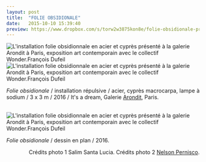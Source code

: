 ```yaml
---
layout: post
title:  "FOLIE OBSIDIONALE"
date:   2015-10-10 15:39:40
preview: https://www.dropbox.com/s/torw2w3875kon8e/folie-obsidionale-preview.jpg?raw=1
---
```


<img src="https://www.dropbox.com/s/4obs40xmuxebu87/folie-obsidionale.jpg?raw=1" alt="L'installation folie obsidionnale en acier et cypr&egrave;s pr&eacute;sent&eacute; &agrave; la galerie Arondit &agrave; Paris, exposition art contemporain avec le collectif Wonder.Fran&ccedil;ois Dufeil">

<img src="https://www.dropbox.com/s/41bbeir2d7uxuyk/folie-obsidionale%20%282%29.jpg?raw=1" alt="L'installation folie obsidionnale en acier et cypr&egrave;s pr&eacute;sent&eacute; &agrave; la galerie Arondit &agrave; Paris, exposition art contemporain avec le collectif Wonder.Fran&ccedil;ois Dufeil">

<p style="text-align:justify">
<span style="font-style: italic;">Folie obsidionale</span> / installation r&eacute;pulsive / acier, cypr&egrave;s macrocarpa, lampe &agrave; sodium / 3 x 3 m / 2016 / It's a dream, Galerie <a href="#" onclick='window.open("http://arondit.com/");return false;'>Arondit</a>, Paris.
</p>
<br>

<img src="https://www.dropbox.com/s/e2jvs97dlmdvl5y/folie-obsidionnale-plan.jpg?raw=1" alt="L'installation folie obsidionnale en acier et cypr&egrave;s pr&eacute;sent&eacute; &agrave; la galerie Arondit &agrave; Paris, exposition art contemporain avec le collectif Wonder.Fran&ccedil;ois Dufeil">
<p style="text-align:justify">
<span style="font-style: italic;">Folie obsidionale</span> / dessin en plan / 2016. 

<p style="text-align:right; font-size: 14px;">
Cr&eacute;dits photo 1 Salim Santa Lucia. Cr&eacute;dits photo 2 <a href="#" onclick='window.open("https://www.nelsonpernisco.com/expositions");return false;'>Nelson Pernisco</a>.
</p>


